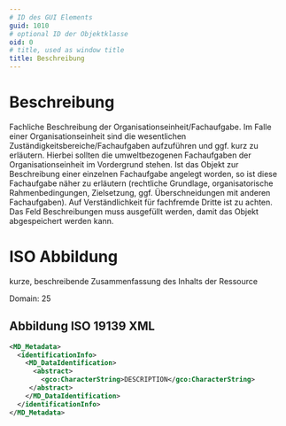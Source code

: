 ```yaml
---
# ID des GUI Elements
guid: 1010
# optional ID der Objektklasse
oid: 0
# title, used as window title
title: Beschreibung
---
```


# Beschreibung

Fachliche Beschreibung der Organisationseinheit/Fachaufgabe. Im Falle einer Organisationseinheit sind die wesentlichen Zuständigkeitsbereiche/Fachaufgaben aufzuführen und ggf. kurz zu erläutern. Hierbei sollten die umweltbezogenen Fachaufgaben der Organisationseinheit im Vordergrund stehen. Ist das Objekt zur Beschreibung einer einzelnen Fachaufgabe angelegt worden, so ist diese Fachaufgabe näher zu erläutern (rechtliche Grundlage, organisatorische Rahmenbedingungen, Zielsetzung, ggf. Überschneidungen mit anderen Fachaufgaben). Auf Verständlichkeit für fachfremde Dritte ist zu achten. Das Feld Beschreibungen muss ausgefüllt werden, damit das Objekt abgespeichert werden kann.


# ISO Abbildung

kurze, beschreibende Zusammenfassung des Inhalts der Ressource

Domain: 25

## Abbildung ISO 19139 XML

```XML
<MD_Metadata>
  <identificationInfo>
    <MD_DataIdentification>
      <abstract>
        <gco:CharacterString>DESCRIPTION</gco:CharacterString>
     </abstract>
    </MD_DataIdentification>
  </identificationInfo>
</MD_Metadata>
```